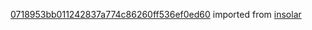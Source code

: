 [0718953bb011242837a774c86260ff536ef0ed60](https://github.com/insolar/insolar/commit/0718953bb011242837a774c86260ff536ef0ed60) imported from [insolar](https://github.com/insolar/insolar)
